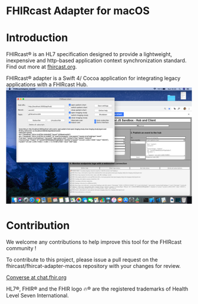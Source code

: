 # FHIRcast Adapter for macOS
# Introduction
FHIRcast® is an HL7 specification designed to provide a lightweight, inexpensive and http-based application context synchronization standard. Find out more at [fhircast.org](http://fhircast.org).

FHIRcast® adapter is a Swift 4/ Cocoa application  for integrating legacy applications with a FHIRcast Hub.
![UI](/images/UI.png)



# Contribution
We welcome any contributions to help improve this tool for the FHIRcast community ! 

To contribute to this project, please issue a pull request on the fhircast/fhircat-adapter-macos repository with your changes for review.

[Converse at chat.fhir.org](https://chat.fhir.org/#narrow/stream/fhircast)

HL7®, FHIR® and the FHIR logo 🔥® are the registered trademarks of Health Level Seven International.

